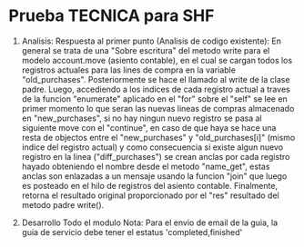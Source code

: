 # Prueba TECNICA para SHF

1. Analisis:
    Respuesta al primer punto (Analisis de codigo existente):
       En general se trata de una "Sobre escritura" del metodo write para el modelo account.move (asiento contable), en el cual se cargan todos los registros actuales
    para las lines de compra en la variable "old_purchases". Posteriormente se hace el llamado al write de la clase padre.
       Luego, accediendo a los indices de cada registro actual a traves de la funcion "enumerate" aplicado en el "for" sobre el "self" se lee
    en primer momento lo que seran las nuevas lineas de compras almacenado en "new_purchases", si no hay ningun nuevo registro se pasa al siguiente move con el
    "continue", en caso de que haya se hace una resta de objectos entre el "new_purchases" y "old_purchases[i]" (mismo indice del registro actual) y como consecuencia si
    existe algun nuevo registro en la linea ("diff_purchases") se crean anclas por cada registro hayado obteniendo el nombre desde el metodo "name_get", estas anclas son
    enlazadas a un mensaje usando la funcion "join" que luego es posteado en el hilo de registros del asiento contable.
    Finalmente, retorna el resultado original proporcionado por el "res" resultado del metodo padre write().
     

2. Desarrollo
    Todo el modulo
    Nota: Para el envio de email de la guia, la guia de servicio debe tener el estatus 'completed,finished'